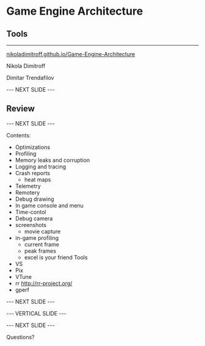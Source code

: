 # Game Engine Architecture

## Tools

---------------------
[nikoladimitroff.github.io/Game-Engine-Architecture](http://nikoladimitroff.github.io/Game-Engine-Architecture)

Nikola Dimitroff
<a href="mailto:nikola@dimitroff.bg"><i class="fa fa-envelope-o"></i></a>
<a href="https://github.com/nikoladimitroff"><i class="fa fa-github"></i></a>
<a href="https://dimitroff.bg"><i class="fa fa-rss"></i></a>

Dimitar Trendafilov
<a href="mailto:dimitar@coherent-labs.com"><i class="fa fa-envelope-o"></i></a>
<a href="https://github.com/dimitarcl"><i class="fa fa-github"></i></a>

--- NEXT SLIDE ---

## Review

--- NEXT SLIDE ---

Contents:

- Optimizations
- Profiling
- Memory leaks and corruption
- Logging and tracing
- Crash reports
  - heat maps
- Telemetry
- Remotery
- Debug drawing
- In game console and menu
- Time-contol
- Debug camera
- screenshots
  - movie capture
- in-game profiling
  - current frame
  - peak frames
  - excel is your friend
Tools
- VS
- Pix
- VTune
- rr http://rr-project.org/
- gperf

--- NEXT SLIDE ---



--- VERTICAL SLIDE ---


--- NEXT SLIDE ---

Questions?

